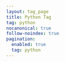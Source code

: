 ```yaml
---
layout: tag_page
title: Python Tag
tag: python
nocanonical: true
follow-noindex: true
pagination:
  enabled: true
  tag: python 
---
```

